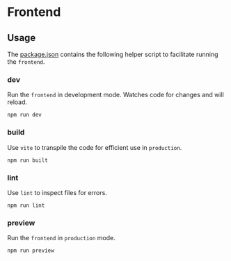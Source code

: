 # Frontend

## Usage

The [package.json](package.json) contains the following helper script to facilitate running the `frontend`.

### dev

Run the `frontend` in development mode. Watches code for changes and will reload.

```npm
npm run dev
```

### build

Use `vite` to transpile the code for efficient use in `production`.

```npm
npm run built
```

### lint

Use `lint` to inspect files for errors.

```npm
npm run lint
```

### preview

Run the `frontend` in `production` mode.

```npm
npm run preview
```
